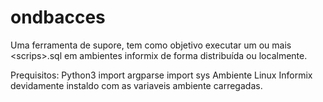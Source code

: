 # ondbacces
Uma ferramenta de supore, tem como objetivo executar um ou mais &lt;scrips>.sql em ambientes informix de forma distribuída ou localmente.

Prequisitos:
Python3 
import argparse
import sys
Ambiente Linux
Informix devidamente instaldo com as variaveis ambiente carregadas.
